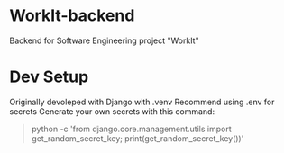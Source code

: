 # WorkIt-backend
Backend for Software Engineering project "WorkIt"

# Dev Setup
Originally devoleped with Django with .venv
Recommend using .env for secrets
Generate your own secrets with this command:
> python -c 'from django.core.management.utils import get_random_secret_key; print(get_random_secret_key())'